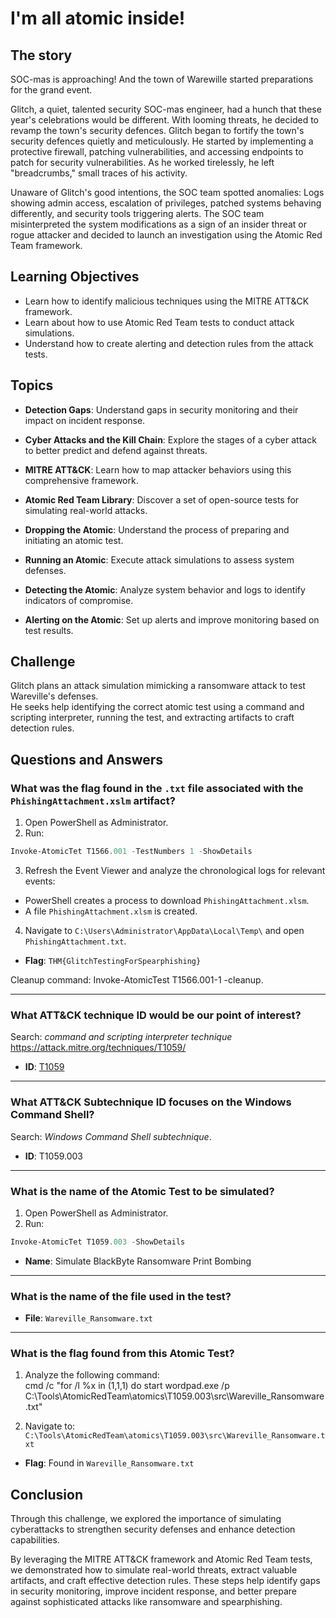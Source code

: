 # I'm all atomic inside!

## The story
SOC-mas is approaching! And the town of Warewille started preparations for the grand event.

Glitch, a quiet, talented security SOC-mas engineer, had a hunch that these year's celebrations would be different. With looming threats, he decided to revamp the town's security defences. Glitch began to fortify the town's security defences quietly and meticulously. He started by implementing a protective firewall, patching vulnerabilities, and accessing endpoints to patch for security vulnerabilities. As he worked tirelessly, he left "breadcrumbs," small traces of his activity.

Unaware of Glitch's good intentions, the SOC team spotted anomalies: Logs showing admin access, escalation of privileges, patched systems behaving differently, and security tools triggering alerts. The SOC team misinterpreted the system modifications as a sign of an insider threat or rogue attacker and decided to launch an investigation using the Atomic Red Team framework.

## Learning Objectives
- Learn how to identify malicious techniques using the MITRE ATT&CK framework.
- Learn about how to use Atomic Red Team tests to conduct attack simulations.
- Understand how to create alerting and detection rules from the attack tests.

## Topics
- **Detection Gaps**: Understand gaps in security monitoring and their impact on incident response.  
- **Cyber Attacks and the Kill Chain**: Explore the stages of a cyber attack to better predict and defend against threats.  
- **MITRE ATT&CK**: Learn how to map attacker behaviors using this comprehensive framework.  
- **Atomic Red Team Library**: Discover a set of open-source tests for simulating real-world attacks.

- **Dropping the Atomic**: Understand the process of preparing and initiating an atomic test.  
- **Running an Atomic**: Execute attack simulations to assess system defenses.  
- **Detecting the Atomic**: Analyze system behavior and logs to identify indicators of compromise.  
- **Alerting on the Atomic**: Set up alerts and improve monitoring based on test results.

## Challenge
Glitch plans an attack simulation mimicking a ransomware attack to test Wareville's defenses.  
He seeks help identifying the correct atomic test using a command and scripting interpreter, running the test, and extracting artifacts to craft detection rules.

## Questions and Answers
### What was the flag found in the `.txt` file associated with the `PhishingAttachment.xslm` artifact?
1. Open PowerShell as Administrator.  
2. Run:  

``` Powershell
Invoke-AtomicTet T1566.001 -TestNumbers 1 -ShowDetails
```
3. Refresh the Event Viewer and analyze the chronological logs for relevant events:  
- PowerShell creates a process to download `PhishingAttachment.xlsm`.  
- A file `PhishingAttachment.xlsm` is created.  
4. Navigate to `C:\Users\Administrator\AppData\Local\Temp\` and open `PhishingAttachment.txt`.

- **Flag**: `THM{GlitchTestingForSpearphishing}`

Cleanup command: Invoke-AtomicTest T1566.001-1 -cleanup.

---

### What ATT&CK technique ID would be our point of interest?
Search: *command and scripting interpreter technique*
https://attack.mitre.org/techniques/T1059/
- **ID**: [T1059](https://attack.mitre.org/techniques/T1059/)

---

### What ATT&CK Subtechnique ID focuses on the Windows Command Shell?
Search: *Windows Command Shell subtechnique*.  
- **ID**: T1059.003

---

### What is the name of the Atomic Test to be simulated?
1. Open PowerShell as Administrator.  
2. Run:
``` Powershell
Invoke-AtomicTet T1059.003 -ShowDetails
```
- **Name**: Simulate BlackByte Ransomware Print Bombing

---

### What is the name of the file used in the test?
- **File**: `Wareville_Ransomware.txt`

---

### What is the flag found from this Atomic Test?
1. Analyze the following command:  
cmd /c "for /l %x in (1,1,1) do start wordpad.exe /p 
C:\Tools\AtomicRedTeam\atomics\T1059.003\src\Wareville_Ransomware.txt"

2. Navigate to: `C:\Tools\AtomicRedTeam\atomics\T1059.003\src\Wareville_Ransomware.txt`
- **Flag**: Found in `Wareville_Ransomware.txt`


## Conclusion
Through this challenge, we explored the importance of simulating cyberattacks to strengthen security defenses and enhance detection capabilities.  

By leveraging the MITRE ATT&CK framework and Atomic Red Team tests, we demonstrated how to simulate real-world threats, extract valuable artifacts, and craft effective detection rules. 
These steps help identify gaps in security monitoring, improve incident response, and better prepare against sophisticated attacks like ransomware and spearphishing.  
